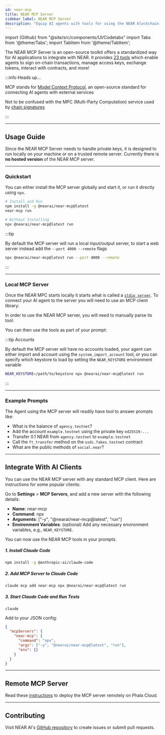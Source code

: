 ```yaml
---
id: near-mcp
title: NEAR MCP Server
sidebar_label: NEAR MCP Server
description: "Equip AI agents with tools for using the NEAR blockchain via Model Context Protocol (MCP)."
---
```


import {Github} from "@site/src/components/UI/Codetabs"
import Tabs from '@theme/Tabs';
import TabItem from '@theme/TabItem';

The NEAR MCP Server is an open-source toolkit offers a standardized way for AI applications to integrate with NEAR. It provides [23 tools](https://github.com/nearai/near-mcp/blob/main/TOOLS.md) which enable agents to sign on-chain transactions, manage access keys, exchange tokens, interact with contracts, and more!

:::info Heads up...

MCP stands for [Model Context Protocol](https://modelcontextprotocol.io), an open-source standard for connecting AI agents with external services

Not to be confused with the MPC (Multi-Party Computation) service used by [chain signatures](../chain-abstraction/chain-signatures.md)

:::

---

## Usage Guide

Since the NEAR MCP Server needs to handle private keys, it is designed to run locally on your machine or on a trusted remote server. Currently there is **no hosted version** of the NEAR MCP server.

<hr class="subsection" />

### Quickstart
You can either install the MCP server globally and start it, or run it directly using `npx`.

<Tabs>
<TabItem value="global" label="Local">

  ```bash
  # Install and Run
  npm install -g @nearai/near-mcp@latest
  near-mcp run

  # Without Installing
  npx @nearai/near-mcp@latest run
  ```

</TabItem>

</Tabs>

:::tip

By default the MCP server will run a local input/output server, to start a web server instead add the `--port 4000 --remote` flags

```bash
npx @nearai/near-mcp@latest run --port 4000 --remote
```

:::

<hr class="subsection" />

### Local MCP Server

Once the NEAR MPC starts locally it starts what is called a [`stdio server`](https://modelcontextprotocol.io/specification/2025-06-18/basic/transports#stdio). To connect your AI agent to the server you will need to use an MCP client library:

<Github fname="near-mcp.py" language="python"
        url="https://github.com/gagdiez/minimal-ai/blob/main/examples/near-mcp.py" start="120" end="123" />

In order to use the NEAR MCP server, you will need to manually parse its tool:

<Github fname="near-mcp.py" language="python"
        url="https://github.com/gagdiez/minimal-ai/blob/main/examples/near-mcp.py#L34-L46" start="34" end="46" />

You can then use the tools as part of your prompt:

<Github fname="near-mcp.py" language="python"
        url="https://github.com/gagdiez/minimal-ai/blob/main/examples/near-mcp.py#L91-L96" start="91" end="96" />

:::tip Accounts

By default the MCP server will have no accounts loaded, your agent can either import and account using the `system_import_account` tool, or you can specify which keystore to load by setting the `NEAR_KEYSTORE` environment variable

```bash
NEAR_KEYSTORE=/path/to/keystore npx @nearai/near-mcp@latest run
```

:::

<hr class="subsection" />


### Example Prompts

The Agent using the MCP server will readily have tool to answer prompts like:

- What is the balance of `agency.testnet`?
- Add the account `example.testnet` using the private key `ed25519:...`
- Transfer 0.1 NEAR from `agency.testnet` to `example.testnet`
- Call the `ft_transfer` method on the `usdc.fakes.testnet` contract
- What are the public methods of `social.near`?

---

## Integrate With AI Clients

You can use the NEAR MCP server with any standard MCP client. Here are instructions for some popular clients:

<Tabs>

<TabItem value="cursor" label="Cursor IDE">

  Go to **Settings** > **MCP Servers**, and add a new server with the following details:

  - **Name**: near-mcp
  - **Command**: npx
  - **Arguments**: ["-y", "@nearai/near-mcp@latest", "run"]
  - **Environment Variables**: (optional) Add any necessary environment variables, e.g., `NEAR_KEYSTORE`.

  You can now use the NEAR MCP tools in your prompts.
  
</TabItem>

<TabItem value="claude_coe" label="Claude Code">

  ##### 1. Install Claude Code

  ```bash
  npm install -g @anthropic-ai/claude-code
  ```

  ##### 2. Add MCP Server to Claude Code

  ```bash
  claude mcp add near-mcp npx @nearai/near-mcp@latest run
  ```

  ##### 3. Start Claude Code and Run Tests

  ```
  claude
  ```

</TabItem>

<TabItem value="claude_desktop" label="Claude Desktop">

  Add to your JSON config:

  ```json
  {
    "mcpServers": {
      "near-mcp": {
        "command": "npx",
        "args": ["-y", "@nearai/near-mcp@latest", "run"],
        "env": {}
      }
    }
  }
  ```

</TabItem>

</Tabs>

---

## Remote MCP Server

Read these [instructions](https://github.com/nearai/near-mcp/blob/main/tee.md) to deploy the MCP server remotely on Phala Cloud.

---

## Contributing

Visit NEAR AI's [GitHub repository](https://github.com/nearai/near-mcp) to create issues or submit pull requests.
